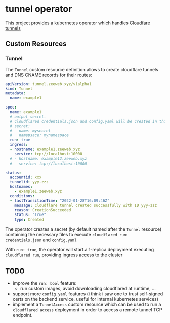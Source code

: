 # tunnel operator

This project provides a kubernetes operator which handles [Cloudfare tunnels](https://www.cloudflare.com/products/tunnel/)

## Custom Resources

### Tunnel

The `Tunnel` custom resource definition allows to create cloudflare tunnels and DNS CNAME records for their routes:
```yaml
apiVersion: tunnel.zeeweb.xyz/v1alpha1
kind: Tunnel
metadata:
  name: example1

spec:
  name: example1
  # output secret.
  # cloudflared credentials.json and config.yaml will be created in this secret
  # secret:
  #   name: mysecret
  #   namepsace: mynamespace
  run: true
  ingress:
  - hostname: example1.zeeweb.xyz
    service: tcp://localhost:10000
  # - hostname: example12.zeeweb.xyz
  #   service: tcp://localhost:10000

status:
  accountid: xxx
  tunnelid: yyy-zzz
  hostnames:
    - example1.zeeweb.xyz
  conditions:
  - lastTransitionTime: "2022-01-28T16:09:46Z"
    message: Cloudflare tunnel created successfully with ID yyy-zzz
    reason: CreationSucceeded
    status: "True"
    type: Created
```
The operator creates a secret (by default named after the `Tunnel` resource) containing the necessary files to execute `cloudflared run`: `credentials.json` and `config.yaml`

With `run: true`, the operator will start a 1-replica deployment executing `cloudflared run`, providing ingress access to the cluster

## TODO
* improve the `run: bool` feature:
  * run custom images, avoid downloading cloudflared at runtime, ...
* support more `config.yaml` features (i think i saw one to trust self-signed certs on the backend service, useful for internal kubernetes services)
* implement a `TunnelAccess` custom resource which can be used to run a `cloudflared access` deployment in order to access a remote tunnel TCP endpoint.
